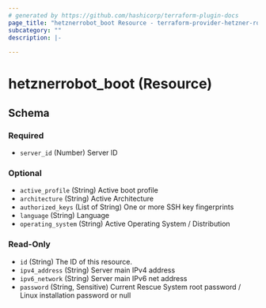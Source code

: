 ```yaml
---
# generated by https://github.com/hashicorp/terraform-plugin-docs
page_title: "hetznerrobot_boot Resource - terraform-provider-hetzner-robot"
subcategory: ""
description: |-
  
---
```


# hetznerrobot_boot (Resource)





<!-- schema generated by tfplugindocs -->
## Schema

### Required

- `server_id` (Number) Server ID

### Optional

- `active_profile` (String) Active boot profile
- `architecture` (String) Active Architecture
- `authorized_keys` (List of String) One or more SSH key fingerprints
- `language` (String) Language
- `operating_system` (String) Active Operating System / Distribution

### Read-Only

- `id` (String) The ID of this resource.
- `ipv4_address` (String) Server main IPv4 address
- `ipv6_network` (String) Server main IPv6 net address
- `password` (String, Sensitive) Current Rescue System root password / Linux installation password or null
